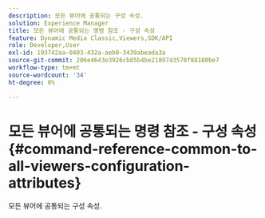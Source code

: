 ```yaml
---
description: 모든 뷰어에 공통되는 구성 속성.
solution: Experience Manager
title: 모든 뷰어에 공통되는 명령 참조 - 구성 속성
feature: Dynamic Media Classic,Viewers,SDK/API
role: Developer,User
exl-id: 193742aa-0403-432a-aeb0-3439abeada3a
source-git-commit: 206e4643e3926cb85b4be2189743578f88180be7
workflow-type: tm+mt
source-wordcount: '34'
ht-degree: 0%

---
```


# 모든 뷰어에 공통되는 명령 참조 - 구성 속성{#command-reference-common-to-all-viewers-configuration-attributes}

모든 뷰어에 공통되는 구성 속성.
